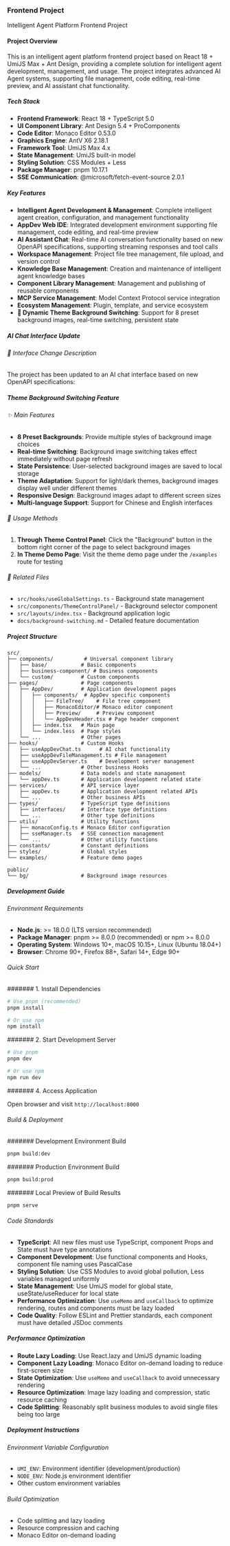### Frontend Project

Intelligent Agent Platform Frontend Project

#### Project Overview

This is an intelligent agent platform frontend project based on React 18 + UmiJS Max + Ant Design, providing a complete solution for intelligent agent development, management, and usage. The project integrates advanced AI Agent systems, supporting file management, code editing, real-time preview, and AI assistant chat functionality.

##### Tech Stack

- **Frontend Framework**: React 18 + TypeScript 5.0
- **UI Component Library**: Ant Design 5.4 + ProComponents
- **Code Editor**: Monaco Editor 0.53.0
- **Graphics Engine**: AntV X6 2.18.1
- **Framework Tool**: UmiJS Max 4.x
- **State Management**: UmiJS built-in model
- **Styling Solution**: CSS Modules + Less
- **Package Manager**: pnpm 10.17.1
- **SSE Communication**: @microsoft/fetch-event-source 2.0.1

##### Key Features

- **Intelligent Agent Development & Management**: Complete intelligent agent creation, configuration, and management functionality
- **AppDev Web IDE**: Integrated development environment supporting file management, code editing, and real-time preview
- **AI Assistant Chat**: Real-time AI conversation functionality based on new OpenAPI specifications, supporting streaming responses and tool calls
- **Workspace Management**: Project file tree management, file upload, and version control
- **Knowledge Base Management**: Creation and maintenance of intelligent agent knowledge bases
- **Component Library Management**: Management and publishing of reusable components
- **MCP Service Management**: Model Context Protocol service integration
- **Ecosystem Management**: Plugin, template, and service ecosystem
- **🎨 Dynamic Theme Background Switching**: Support for 8 preset background images, real-time switching, persistent state

##### AI Chat Interface Update

###### 🔄 Interface Change Description

The project has been updated to an AI chat interface based on new OpenAPI specifications:

##### Theme Background Switching Feature

###### ✨ Main Features

- **8 Preset Backgrounds**: Provide multiple styles of background image choices
- **Real-time Switching**: Background image switching takes effect immediately without page refresh
- **State Persistence**: User-selected background images are saved to local storage
- **Theme Adaptation**: Support for light/dark themes, background images display well under different themes
- **Responsive Design**: Background images adapt to different screen sizes
- **Multi-language Support**: Support for Chinese and English interfaces

###### 🚀 Usage Methods

1. **Through Theme Control Panel**: Click the "Background" button in the bottom right corner of the page to select background images
2. **In Theme Demo Page**: Visit the theme demo page under the `/examples` route for testing

###### 📁 Related Files

- `src/hooks/useGlobalSettings.ts` - Background state management
- `src/components/ThemeControlPanel/` - Background selector component
- `src/layouts/index.tsx` - Background application logic
- `docs/background-switching.md` - Detailed feature documentation

##### Project Structure

```text
src/
├── components/          # Universal component library
│   ├── base/           # Basic components
│   ├── business-component/ # Business components
│   └── custom/         # Custom components
├── pages/              # Page components
│   ├── AppDev/         # Application development pages
│   │   ├── components/  # AppDev specific components
│   │   │   ├── FileTree/    # File tree component
│   │   │   ├── MonacoEditor/# Monaco editor component
│   │   │   ├── Preview/     # Preview component
│   │   │   └── AppDevHeader.tsx # Page header component
│   │   ├── index.tsx   # Main page
│   │   └── index.less  # Page styles
│   └── ...             # Other pages
├── hooks/              # Custom Hooks
│   ├── useAppDevChat.ts      # AI chat functionality
│   ├── useAppDevFileManagement.ts # File management
│   ├── useAppDevServer.ts    # Development server management
│   └── ...             # Other business Hooks
├── models/             # Data models and state management
│   └── appDev.ts       # Application development related state
├── services/           # API service layer
│   ├── appDev.ts       # Application development related APIs
│   └── ...             # Other business APIs
├── types/              # TypeScript type definitions
│   ├── interfaces/     # Interface type definitions
│   └── ...             # Other type definitions
├── utils/              # Utility functions
│   ├── monacoConfig.ts # Monaco Editor configuration
│   ├── sseManager.ts   # SSE connection management
│   └── ...             # Other utility functions
├── constants/          # Constant definitions
├── styles/             # Global styles
└── examples/           # Feature demo pages

public/
└── bg/                 # Background image resources
```

##### Development Guide

###### Environment Requirements

- **Node.js**: >= 18.0.0 (LTS version recommended)
- **Package Manager**: pnpm >= 8.0.0 (recommended) or npm >= 8.0.0
- **Operating System**: Windows 10+, macOS 10.15+, Linux (Ubuntu 18.04+)
- **Browser**: Chrome 90+, Firefox 88+, Safari 14+, Edge 90+

###### Quick Start

####### 1. Install Dependencies

```bash
# Use pnpm (recommended)
pnpm install

# Or use npm
npm install
```

####### 2. Start Development Server

```bash
# Use pnpm
pnpm dev

# Or use npm
npm run dev
```

####### 4. Access Application

Open browser and visit `http://localhost:8000`

###### Build & Deployment

####### Development Environment Build

```bash
pnpm build:dev
```

####### Production Environment Build

```bash
pnpm build:prod
```

####### Local Preview of Build Results

```bash
pnpm serve
```

###### Code Standards

- **TypeScript**: All new files must use TypeScript, component Props and State must have type annotations
- **Component Development**: Use functional components and Hooks, component file naming uses PascalCase
- **Styling Solution**: Use CSS Modules to avoid global pollution, Less variables managed uniformly
- **State Management**: Use UmiJS model for global state, useState/useReducer for local state
- **Performance Optimization**: Use `useMemo` and `useCallback` to optimize rendering, routes and components must be lazy loaded
- **Code Quality**: Follow ESLint and Prettier standards, each component must have detailed JSDoc comments

##### Performance Optimization

- **Route Lazy Loading**: Use React.lazy and UmiJS dynamic loading
- **Component Lazy Loading**: Monaco Editor on-demand loading to reduce first-screen size
- **State Optimization**: Use `useMemo` and `useCallback` to avoid unnecessary rendering
- **Resource Optimization**: Image lazy loading and compression, static resource caching
- **Code Splitting**: Reasonably split business modules to avoid single files being too large

##### Deployment Instructions

###### Environment Variable Configuration

- `UMI_ENV`: Environment identifier (development/production)
- `NODE_ENV`: Node.js environment identifier
- Other custom environment variables

###### Build Optimization

- Code splitting and lazy loading
- Resource compression and caching
- Monaco Editor on-demand loading
